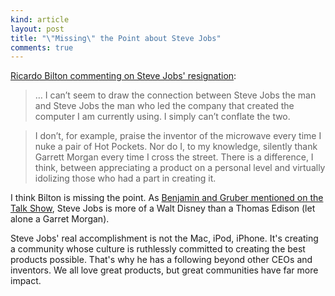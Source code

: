 ```yaml
---
kind: article
layout: post
title: "\"Missing\" the Point about Steve Jobs"
comments: true
---
```


[Ricardo Bilton commenting on Steve Jobs' resignation](http://www.zdnet.com/blog/gadgetreviews/what-steve-jobs-means-to-me-absolutely-nothing/27162):

> &hellip; I can’t seem to draw the connection between Steve Jobs the man and Steve Jobs the man who led the company that created the computer I am currently using. I simply can’t conflate the two.

> I don’t, for example, praise the inventor of the microwave every time I nuke a pair of Hot Pockets. Nor do I, to my knowledge, silently thank Garrett Morgan every time I cross the street. There is a difference, I think, between appreciating a product on a personal level and virtually idolizing those who had a part in creating it.

I think Bilton is missing the point. As [Benjamin and Gruber mentioned on the Talk Show](http://5by5.tv/talkshow/56), Steve Jobs is more of a Walt Disney than a Thomas Edison (let alone a Garret Morgan).

Steve Jobs' real accomplishment is not the Mac, iPod, iPhone. It's creating a community whose culture is ruthlessly committed to creating the best products possible. That's why he has a following beyond other CEOs and inventors. We all love great products, but great communities have far more impact.
